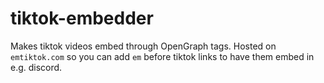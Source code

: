 # tiktok-embedder

Makes tiktok videos embed through OpenGraph tags. Hosted on `emtiktok.com` so you can add `em` before tiktok links to have them embed in e.g. discord.
